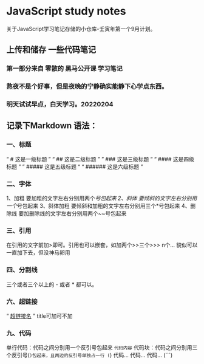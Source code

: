 # JavaScript study notes
关于JavaScript学习笔记存储的小仓库-壬寅年第一个9月计划。
## 上传和储存 一些代码笔记
### 第一部分来自 零散的 黑马公开课 学习笔记
### 熬夜不是个好事，但是夜晚的宁静确实能静下心学点东西。
### 明天试试早点，白天学习。20220204

## 记录下Markdown 语法：
### 一、标题
“ # 这是一级标题 ”
“ ## 这是二级标题 ”
” ### 这是三级标题 “
“ #### 这是四级标题 ”
” ##### 这是五级标题 “
“ ###### 这是六级标题 ”
### 二、字体
1、加粗
要加粗的文字左右分别用两个*号包起来
2、斜体
要倾斜的文字左右分别用一个*号包起来
3、斜体加粗
要倾斜和加粗的文字左右分别用三个*号包起来
4、删除线
要加删除线的文字左右分别用两个~~号包起来
### 三、引用
在引用的文字前加>即可。引用也可以嵌套，如加两个>>三个>>>
n个...
貌似可以一直加下去，但没神马卵用
### 四、分割线
三个或者三个以上的 - 或者 * 都可以。
### 六、超链接
“ [超链接名](超链接地址 "超链接title") ”
title可加可不加
### 九、代码
单行代码：代码之间分别用一个反引号包起来 `代码内容`
代码块：代码之间分别用三个反引号(```)包起来，且两边的反引号单独占一行
(```)
  代码...
  代码...
  代码...
(```)
